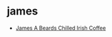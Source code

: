 # james

 * [James A Beards Chilled Irish Coffee](index/j/james-a-beards-chilled-irish-coffee-200142.json)
